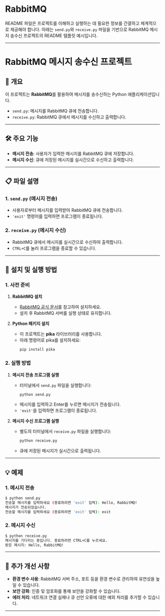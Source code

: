 # RabbitMQ

README 파일은 프로젝트를 이해하고 실행하는 데 필요한 정보를 간결하고 체계적으로 제공해야 합니다. 아래는 `send.py`와 `receive.py` 파일을 기반으로 RabbitMQ 메시지 송수신 프로젝트의 README 템플릿 예시입니다.

---

# RabbitMQ 메시지 송수신 프로젝트

## 📖 개요
이 프로젝트는 **RabbitMQ**를 활용하여 메시지를 송수신하는 Python 애플리케이션입니다.  
- `send.py`: 메시지를 RabbitMQ 큐에 전송합니다.  
- `receive.py`: RabbitMQ 큐에서 메시지를 수신하고 출력합니다.

---

## 🛠️ 주요 기능
- **메시지 전송**: 사용자가 입력한 메시지를 RabbitMQ 큐에 저장합니다.
- **메시지 수신**: 큐에 저장된 메시지를 실시간으로 수신하고 출력합니다.

---

## 📋 파일 설명

### 1. `send.py` (메시지 전송)
- 사용자로부터 메시지를 입력받아 RabbitMQ 큐에 전송합니다.
- `'exit'` 명령어를 입력하면 프로그램이 종료됩니다.

### 2. `receive.py` (메시지 수신)
- RabbitMQ 큐에서 메시지를 실시간으로 수신하여 출력합니다.
- `CTRL+C`를 눌러 프로그램을 종료할 수 있습니다.

---

## 🚀 설치 및 실행 방법

### 1. 사전 준비
1. **RabbitMQ 설치**
   - [RabbitMQ 공식 문서](https://www.rabbitmq.com/download.html)를 참고하여 설치하세요.
   - 설치 후 RabbitMQ 서버를 실행 상태로 유지합니다.

2. **Python 패키지 설치**
   - 이 프로젝트는 **pika** 라이브러리를 사용합니다.
   - 아래 명령어로 pika를 설치하세요:
     ```bash
     pip install pika
     ```

### 2. 실행 방법
1. **메시지 전송 프로그램 실행**
   - 터미널에서 `send.py` 파일을 실행합니다:
     ```bash
     python send.py
     ```
   - 메시지를 입력하고 Enter를 누르면 메시지가 전송됩니다.
   - `'exit'`을 입력하면 프로그램이 종료됩니다.

2. **메시지 수신 프로그램 실행**
   - 별도의 터미널에서 `receive.py` 파일을 실행합니다:
     ```bash
     python receive.py
     ```
   - 큐에 저장된 메시지가 실시간으로 출력됩니다.

---

## 💡 예제

### 1. 메시지 전송
```bash
$ python send.py
전송할 메시지를 입력하세요 (종료하려면 'exit' 입력): Hello, RabbitMQ!
메시지가 전송되었습니다.
전송할 메시지를 입력하세요 (종료하려면 'exit' 입력): exit
```

### 2. 메시지 수신
```bash
$ python receive.py
메시지를 기다리는 중입니다. 종료하려면 CTRL+C를 누르세요.
받은 메시지: Hello, RabbitMQ!
```

---

## 🔧 추가 개선 사항
- **환경 변수 사용**: RabbitMQ 서버 주소, 포트 등을 환경 변수로 관리하여 유연성을 높일 수 있습니다.
- **보안 강화**: 인증 및 암호화를 통해 보안을 강화할 수 있습니다.
- **에러 처리**: 네트워크 연결 실패나 큐 선언 오류에 대한 예외 처리를 추가할 수 있습니다.

---
